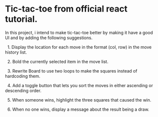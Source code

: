 # Tic-tac-toe from official react tutorial.

In this project, i intend to make tic-tac-toe better by making it have a good UI and by adding the following suggestions.

&nbsp;&nbsp;1. Display the location for each move in the format (col, row) in the move history list.

&nbsp;&nbsp;2. Bold the currently selected item in the move list.

&nbsp;&nbsp;3. Rewrite Board to use two loops to make the squares instead of hardcoding them.

&nbsp;&nbsp;4. Add a toggle button that lets you sort the moves in either ascending or descending order.

&nbsp;&nbsp;5. When someone wins, highlight the three squares that caused the win.

&nbsp;&nbsp;6. When no one wins, display a message about the result being a draw.
